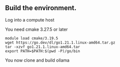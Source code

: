 ## Build the environment.

Log into a compute host

You need cmake 3.27.5 or later

    module load cmake/3.19.5  
    wget https://go.dev/dl/go1.21.1.linux-amd64.tar.gz
    tar -xzvf go1.21.1.linux-amd64.tar 
    export PATH=$PATH:$(pwd -P)/go/bin

You now clone and build ollama


